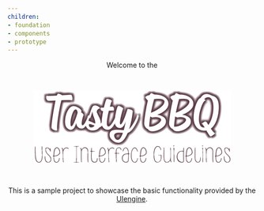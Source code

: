 ```yaml
---
children:
- foundation
- components
- prototype
---
```

<div style="text-align:center">
  <p>Welcome to the</p>
  <img src="/static/images/uiengine-intro.png" alt="Tasty BBQ User Interface Guidelines" style="max-width:400px;margin:2em 0;" />
  <p>This is a sample project to showcase the basic functionality provided by the <a href="https://github.com/dennisreimann/uiengine">UIengine</a>.</p>
</div>
